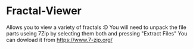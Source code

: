 # Fractal-Viewer
Allows you to view a variety of fractals :D
You will need to unpack the file parts useing 7Zip by selecting them both and pressing "Extract Files"
You can dowload it from https://www.7-zip.org/
